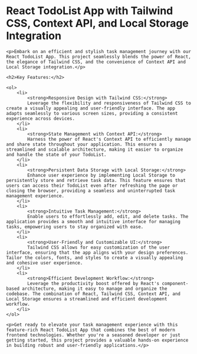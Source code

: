   <h1>React TodoList App with Tailwind CSS, Context API, and Local Storage Integration</h1>

    <p>Embark on an efficient and stylish task management journey with our React TodoList App. This project seamlessly blends the power of React, the elegance of Tailwind CSS, and the convenience of Context API and Local Storage integration.</p>

    <h2>Key Features:</h2>

    <ol>
        <li>
            <strong>Responsive Design with Tailwind CSS:</strong>
            Leverage the flexibility and responsiveness of Tailwind CSS to create a visually appealing and user-friendly interface. The app adapts seamlessly to various screen sizes, providing a consistent experience across devices.
        </li>
        <li>
            <strong>State Management with Context API:</strong>
            Harness the power of React's Context API to efficiently manage and share state throughout your application. This ensures a streamlined and scalable architecture, making it easier to organize and handle the state of your TodoList.
        </li>
        <li>
            <strong>Persistent Data Storage with Local Storage:</strong>
            Enhance user experience by implementing Local Storage to persistently store and retrieve task data. This feature ensures that users can access their TodoList even after refreshing the page or closing the browser, providing a seamless and uninterrupted task management experience.
        </li>
        <li>
            <strong>Intuitive Task Management:</strong>
            Enable users to effortlessly add, edit, and delete tasks. The application provides a smooth and intuitive interface for managing tasks, empowering users to stay organized with ease.
        </li>
        <li>
            <strong>User-Friendly and Customizable UI:</strong>
            Tailwind CSS allows for easy customization of the user interface, ensuring that the app aligns with your design preferences. Tailor the colors, fonts, and styles to create a visually appealing and cohesive user experience.
        </li>
        <li>
            <strong>Efficient Development Workflow:</strong>
            Leverage the productivity boost offered by React's component-based architecture, making it easy to manage and organize the codebase. The combination of React, Tailwind CSS, Context API, and Local Storage ensures a streamlined and efficient development workflow.
        </li>
    </ol>

    <p>Get ready to elevate your task management experience with this feature-rich React TodoList App that combines the best of modern frontend technologies. Whether you're a seasoned developer or just getting started, this project provides a valuable hands-on experience in building robust and user-friendly applications.</p>
